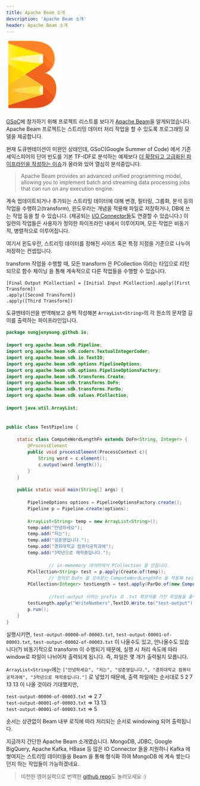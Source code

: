 ```yaml
---
title: Apache Beam 소개
description: 'Apache Beam 소개'
header: Apache Beam 소개
---
```


![Beam Logo](img/beam_logo_s.png)

[GSoC](https://summerofcode.withgoogle.com/)에 참가하기 위해 프로젝트 리스트를 보다가 [Apache Beam](https://beam.apache.org/)을 알게되었습니다. Apache Beam 프로젝트는 스트리밍 데이터 처리 작업을 할 수 있도록 프로그래밍 모델을 제공합니다.

현재 도큐멘테이션이 미완인 상태인데, GSoC(Google Summer of Code) 에서 기존 셰익스피어의 단어 빈도를 기본 TF-IDF로 분석하는 예제보다 [더 확장되고 고급화된 파이프라인을 작성하는 이슈](https://issues.apache.org/jira/browse/BEAM-1439?filter=12339687)가 올라와 있어 열심히 분석중입니다.

> Apache Beam provides an advanced unified programming model, allowing you to implement batch and streaming data processing jobs that can run on any execution engine.

계속 업데이트되거나 추가되는 스트리밍 데이터에 대해 변경, 필터링, 그룹화, 분석 등의 작업을 수행하고(transform), 윈도우라는 개념을 적용해 파일로 저장하거나, DB에 쓰는 작업 등을 할 수 있습니다. (제공되는 [I/O Connector들](https://beam.apache.org/documentation/sdks/java/)도 연결할 수 있습니다.)  이 일련의 작업들은 사용자가 정의한 파이프라인 내에서 이루어지며, 모든 작업은 비동기적, 병렬적으로 이루어집니다.

여기서 윈도우란, 스트리밍 데이터를 정해진 사이즈 혹은 특정 지점을 기준으로 나누어 저장하는 컨셉입니다.

transform 작업을 수행할 때, 모든 transform 은 PCollection 이라는 타입으로 리턴되므로 함수 체이닝 을 통해 계속적으로 다른 작업들을 수행할 수 있습니다.

```
[Final Output PCollection] = [Initial Input PCollection].apply([First Transform])
.apply([Second Transform])
.apply([Third Transform])
````

도큐멘테이션을 번역해보고 슬쩍 작성해본 `ArrayList<String>`의 각 원소의 문자열 길이를 출력하는 파이프라인입니다.

```java
package sungjunyoung.github.io;

import org.apache.beam.sdk.Pipeline;
import org.apache.beam.sdk.coders.TextualIntegerCoder;
import org.apache.beam.sdk.io.TextIO;
import org.apache.beam.sdk.options.PipelineOptions;
import org.apache.beam.sdk.options.PipelineOptionsFactory;
import org.apache.beam.sdk.transforms.Create;
import org.apache.beam.sdk.transforms.DoFn;
import org.apache.beam.sdk.transforms.ParDo;
import org.apache.beam.sdk.values.PCollection;

import java.util.ArrayList;


public class TestPipeline {

	static class ComputeWordLengthFn extends DoFn<String, Integer> {
		@ProcessElement
		public void processElement(ProcessContext c){
			String word = c.element();
			c.output(word.length());
		}
	}

	public static void main(String[] args) {

		PipelineOptions options = PipelineOptionsFactory.create();
		Pipeline p = Pipeline.create(options);

		ArrayList<String> temp = new ArrayList<String>();
		temp.add("안녕하세요");
		temp.add("저는");
		temp.add("성준영입니다.");
		temp.add("경희대학교 컴퓨터공학과에");
		temp.add("3학년으로 재학중입니다.");

                // in-mememory 데이터에서 PCollection 을 만듭니다.
		PCollection<String> test = p.apply(Create.of(temp));     
                // 정의된 DoFn 을 상속받는 ComputeWordLengthFn 을 적용해 test 의 라인별 단어 갯수를 계산합니다.
		PCollection<Integer> testLength = test.apply(ParDo.of(new ComputeWordLengthFn()));

                //test-output 이라는 prefix 로 .txt 확장자를 가진 파일들을 출력합니다. 타입이 Integer이므로 코더를 TextualIntegerCoder로 설정합니다.
		testLength.apply("WriteNumbers",TextIO.Write.to("test-output").withSuffix(".txt").withCoder(TextualIntegerCoder.of()));
		p.run();
	}
}
```

실행시키면, `test-output-00000-of-00003.txt`, `test-output-00001-of-00003.txt`, `test-output-00002-of-00003.txt` 이 나올수도 있고, 안나올수도 있습니다(?) 비동기적으로 transform 이 수행되기 때문에, 실행 시 처리 속도에 따라 window로 파일이 나뉘어져 출력되게 됩니다. 즉, 파일은 몇 개가 출력될지 모릅니다.

`ArrayList<String>`에는 `["안녕하세요", "저는", "성준영입니다.", "경희대학교 컴퓨터공학과에", "3학년으로 재학중입니다."]` 로 넣었기 때문에, 출력 파일에는 순서대로 5 2 7 13 13 이 나올 것이라 기대했지만,

`test-output-00000-of-00003.txt` => 2   7  
`test-output-00001-of-00003.txt` => 13  13  
`test-output-00001-of-00003.txt` => 5  

순서는 상관없이 Beam 내부 로직에 따라 처리되는 순서로 windowing 되어 출력됩니다.

지금까지 간단한 Apache Beam 소개였습니다. MongoDB, JDBC, Google BigQuery, Apache Kafka, HBase 등 많은 IO Connector 들을 지원하니 Kafka 에 쌓여지는 스트리밍 데이터들을 Beam 을 통해 형식화 하여 MongoDB 에 계속 쌓는다던지 하는 작업들이 가능하겠네요.

> 미천한 영어실력으로 번역한 [github repo](https://github.com/sungjunyoung/apache_beam_doc_ko)도 놀러오세요 :)

